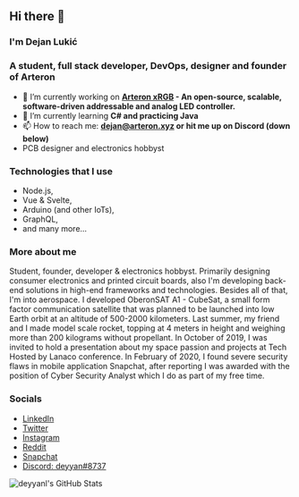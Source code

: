 ## Hi there 👋
### I'm Dejan Lukić
### A student, full stack developer, DevOps, designer and founder of Arteron

- 🔭 I’m currently working on **[Arteron xRGB](https://github.com/xrgb) - An open-source, scalable, software-driven addressable and analog LED controller.**
- 🌱 I’m currently learning **C# and practicing Java**
- 📫 How to reach me: **dejan@arteron.xyz or hit me up on Discord (down below)**
- PCB designer and electronics hobbyst

### Technologies that I use
- Node.js,
- Vue & Svelte,
- Arduino (and other IoTs),
- GraphQL,
- and many more...

### More about me
Student, founder, developer & electronics hobbyst. Primarily designing consumer electronics and printed circuit boards, also I'm developing back-end solutions in high-end frameworks and technologies. Besides all of that, I'm into aerospace. I developed OberonSAT A1 - CubeSat, a small form factor communication satellite that was planned to be launched into low Earth orbit at an altitude of 500-2000 kilometers. Last summer, my friend and I made model scale rocket, topping at 4 meters in height and weighing more than 200 kilograms without propellant. In October of 2019, I was invited to hold a presentation about my space passion and projects at Tech Hosted by Lanaco conference. In February of 2020, I found severe security flaws in mobile application Snapchat, after reporting I was awarded with the position of Cyber Security Analyst which I do as part of my free time. 

### Socials
- [LinkedIn](https://www.linkedin.com/in/deyyanl/)
- [Twitter](https://www.twitter.com/deyyanl)
- [Instagram](https://www.instagram.com/deyyanl)
- [Reddit](https://www.reddit.com/user/deyyanl)
- [Snapchat](https://www.snapchat.com/add/deyyanl)
- [Discord: deyyan#8737](https://discord.gg/fq7QdJP)

![deyyanl's GitHub Stats](https://github-readme-stats.vercel.app/api?username=deyyanl&count_private=true&show_icons=true&theme=dark)
